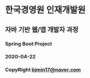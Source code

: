 # 한국경영원 인재개발원
## 자바 기반 웹/앱 개발자 과정

### Spring Boot Project
### 2020-04-22

### CopyRight bjmin17@naver.com
